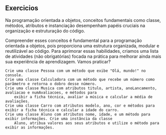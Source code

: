 ## Exercicios

Na programação orientada a objetos, conceitos fundamentais como classe, métodos, atributos e instanciação desempenham 
papéis cruciais na organização e estruturação do código.

Compreender esses conceitos é fundamental para a programação orientada a objetos, pois proporciona uma estrutura 
organizada, modular e reutilizável ao código. Para aprimorar essas habilidades, criamos uma lista de atividades 
(não obrigatórias) focada na prática para melhorar ainda mais sua experiência de aprendizagem. Vamos praticar?


    Crie uma classe Pessoa com um método que exibe "Olá, mundo!" no console.
    Crie uma classe Calculadora com um método que recebe um número como parâmetro e retorna o dobro desse número.
    Crie uma classe Musica com atributos titulo, artista, anoLancamento, avaliacao e numAvaliacoes, e métodos para 
        exibir a ficha técnica, avaliar a música e calcular a média de avaliações.
    Crie uma classe Carro com atributos modelo, ano, cor e métodos para exibir a ficha técnica e calcular a idade do carro.
    Crie uma classe Aluno com atributos nome, idade, e um método para exibir informações. Crie uma instância da classe 
        Aluno, atribua valores aos seus atributos e utilize o método para exibir as informações.

